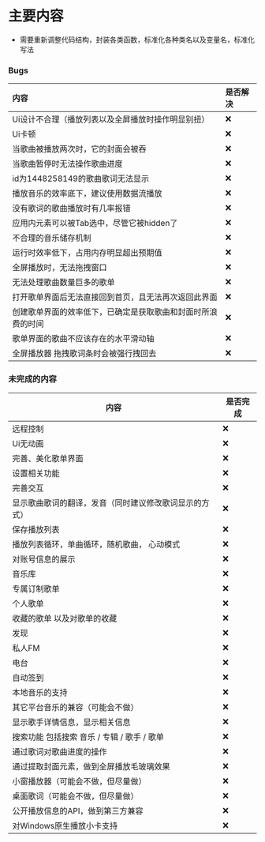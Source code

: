 # 主要内容

+ 需要重新调整代码结构，封装各类函数，标准化各种类名以及变量名，标准化写法

### Bugs

| 内容                                                         | 是否解决 |
| :----------------------------------------------------------- | :------- |
| Ui设计不合理（播放列表以及全屏播放时操作明显别扭）           | ❌        |
| Ui卡顿                                                       | ❌        |
| 当歌曲被播放两次时，它的封面会被吞                           | ❌        |
| 当歌曲暂停时无法操作歌曲进度                                 | ❌        |
| id为1448258149的歌曲歌词无法显示                             | ❌        |
| 播放音乐的效率底下，建议使用数据流播放                       | ❌        |
| 没有歌词的歌曲播放时有几率报错                               | ❌        |
| 应用内元素可以被Tab选中，尽管它被hidden了                    | ❌        |
| 不合理的音乐储存机制                                         | ❌        |
| 运行时效率低下，占用内存明显超出预期值                       | ❌        |
| 全屏播放时，无法拖拽窗口                                     | ❌        |
| 无法处理歌曲数量巨多的歌单                                   | ❌        |
| 打开歌单界面后无法直接回到首页，且无法再次返回此界面         | ❌        |
| 创建歌单界面的效率低下，已确定是获取歌曲和封面时所浪费的时间 | ❌        |
| 歌单界面的歌曲不应该存在的水平滑动轴                         | ❌        |
| 全屏播放器 拖拽歌词条时会被强行拽回去                        | ❌        |

### 未完成的内容

| 内容                                                   | 是否完成 |
| ------------------------------------------------------ | -------- |
| 远程控制                                               | ❌        |
| Ui无动画                                               | ❌        |
| 完善、美化歌单界面                                     | ❌        |
| 设置相关功能                                           | ❌        |
| 完善交互                                               | ❌        |
| 显示歌曲歌词的翻译，发音（同时建议修改歌词显示的方式） | ❌        |
| 保存播放列表                                           | ❌        |
| 播放列表循环，单曲循环，随机歌曲， 心动模式            | ❌        |
| 对账号信息的展示                                       | ❌        |
| 音乐库                                                 | ❌        |
| 专属订制歌单                                           | ❌        |
| 个人歌单                                               | ❌        |
| 收藏的歌单 以及对歌单的收藏                            | ❌        |
| 发现                                                   | ❌        |
| 私人FM                                                 | ❌        |
| 电台                                                   | ❌        |
| 自动签到                                               | ❌        |
| 本地音乐的支持                                         | ❌        |
| 其它平台音乐的兼容（可能会不做）                       | ❌        |
| 显示歌手详情信息，显示相关信息                         | ❌        |
| 搜索功能 包括搜索 音乐 / 专辑 / 歌手 / 歌单            | ❌        |
| 通过歌词对歌曲进度的操作                               | ❌        |
| 通过提取封面元素，做到全屏播放毛玻璃效果               | ❌        |
| 小窗播放器（可能会不做，但尽量做）                     | ❌        |
| 桌面歌词（可能会不做，但尽量做）                       | ❌        |
| 公开播放信息的API，做到第三方兼容                      | ❌        |
| 对Windows原生播放小卡支持                              | ❌        |

